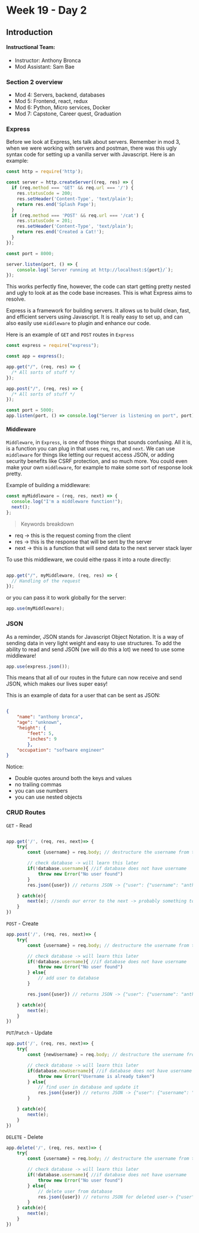 # Week 19 - Day 2

## Introduction

#### Instructional Team:
- Instructor: Anthony Bronca
- Mod Assistant: Sam Bae


### Section 2 overview
- Mod 4: Servers, backend, databases
- Mod 5: Frontend, react, redux
- Mod 6: Python, Micro services, Docker
- Mod 7: Capstone, Career quest, Graduation


### Express

Before we look at Express, lets talk about servers. Remember in mod 3, when we were working with servers and postman, there was this ugly syntax code for setting up a vanilla server with Javascript. Here is an example:

```js
const http = require('http');

const server = http.createServer((req, res) => {
  if (req.method === 'GET' && req.url === '/') {
    res.statusCode = 200;
    res.setHeader('Content-Type', 'text/plain');
    return res.end('Splash Page');
  }
  if (req.method === 'POST' && req.url === '/cat') {
    res.statusCode = 201;
    res.setHeader('Content-Type', 'text/plain');
    return res.end('Created a Cat!');
  }
});

const port = 8000;

server.listen(port, () => {
    console.log(`Server running at http://localhost:${port}/`);
});


```

This works perfectly fine, however, the code can start getting pretty nested and ugly to look at as the code base increases. This is what Express aims to resolve.


Express is a framework for building servers. It allows us to build clean, fast, and efficient servers using Javascript. It is really easy to set up, and can also easily use `middleware` to plugin and enhance our code.

Here is an example of `GET` and `POST` routes in `Express`

```js
const express = require("express");

const app = express();

app.get("/", (req, res) => {
  /* All sorts of stuff */
});

app.post("/", (req, res) => {
  /* All sorts of stuff */
});

const port = 5000;
app.listen(port, () => console.log("Server is listening on port", port));

```


#### Middleware

`Middleware`, in `Express`, is one of those things that sounds confusing. All it is, is a function you can plug in that uses `req`, `res`, and `next`. We can use `middleware` for things like letting our request access JSON, or adding security benefits like CSRF protection, and so much more. You could even make your own `middleware`, for example to make some sort of response look pretty.

Example of building a middleware:

```js
const myMiddleware = (req, res, next) => {
  console.log("I'm a middleware function!");
  next();
};

```

> Keywords breakdown

- req -> this is the request coming from the client
- res -> this is the response that will be sent by the server
- next -> this is a function that will send data to the next server stack layer


To use this middleware, we could eithe rpass it into a route directly:

```js

app.get("/", myMiddleware, (req, res) => {
  // Handling of the request
});

```

or you can pass it to work globally for the server:

```js
app.use(myMiddleware);
```

### JSON

As a reminder, JSON stands for Javascript Object Notation. It is a way of sending data in very light weight and easy to use structures. To add the ability to read and send JSON (we will do this a lot) we need to use some middleware!

```js
app.use(express.json());
```

This means that all of our routes in the future can now receive and send JSON, which makes our lives super easy!

This is an example of data for a user that can be sent as JSON:

```json

{
    "name": "anthony bronca",
    "age": "unknown",
    "height": {
        "feet": 5,
        "inches": 9
        },
    "occupation": "software engineer"
}

```

Notice:

- Double quotes around both the keys and values
- no trailing commas
- you can use numbers
- you can use nested objects


### CRUD Routes

`GET` - Read

```js

app.get('/', (req, res, next)=> {
    try{
        const {username} = req.body; // destructure the username from the request body

        // check database -> will learn this later
        if(!database.username){ //if database does not have username
            throw new Error("No user found")
        }
        res.json({user}) // returns JSON -> {"user": {"username": "anthony"}}

    } catch(e){
        next(e); //sends our error to the next -> probably something to make errors pretty
    }
})

```

`POST` - Create

```js
app.post('/', (req, res, next)=> {
    try{
        const {username} = req.body; // destructure the username from the request body

        // check database -> will learn this later
        if(!database.username){ //if database does not have username
            throw new Error("No user found")
        } else{
            // add user to database
        }

        res.json({user}) // returns JSON -> {"user": {"username": "anthony"}}

    } catch(e){
        next(e);
    }
})
```

`PUT`/`Patch` - Update

```js
app.put('/', (req, res, next)=> {
    try{
        const {newUsername} = req.body; // destructure the username from the request body

        // check database -> will learn this later
        if(database.newUsername){ //if database does not have username
            throw new Error("Username is already taken")
        } else{
            // find user in database and update it
            res.json({user}) // returns JSON -> {"user": {"username": "anthony"}}
        }

    } catch(e){
        next(e);
    }
})
```

`DELETE` - Delete

```js
app.delete('/', (req, res, next)=> {
    try{
        const {username} = req.body; // destructure the username from the request body

        // check database -> will learn this later
        if(!database.username){ //if database does not have username
            throw new Error("No user found")
        } else{
            // delete user from database
            res.json({user}) // returns JSON for deleted user-> {"user": {"username": "anthony"}}
        }
    } catch(e){
        next(e);
    }
})
```
